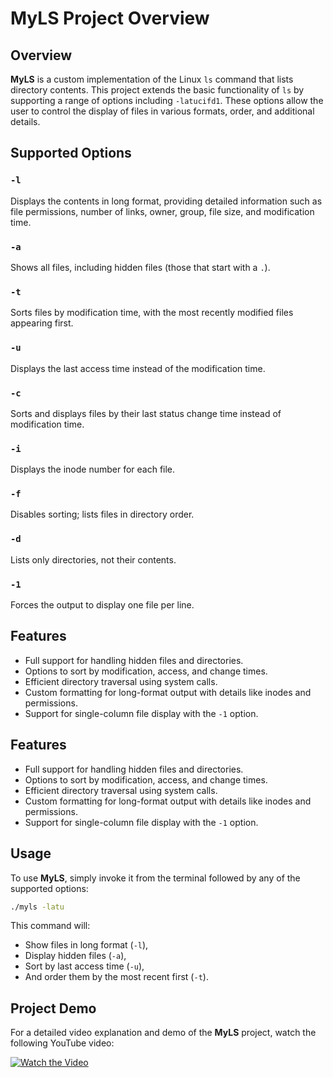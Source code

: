 # MyLS Project Overview

## Overview
**MyLS** is a custom implementation of the Linux `ls` command that lists directory contents. This project extends the basic functionality of `ls` by supporting a range of options including `-latucifd1`. These options allow the user to control the display of files in various formats, order, and additional details.

## Supported Options

### `-l`
Displays the contents in long format, providing detailed information such as file permissions, number of links, owner, group, file size, and modification time.

### `-a`
Shows all files, including hidden files (those that start with a `.`).

### `-t`
Sorts files by modification time, with the most recently modified files appearing first.

### `-u`
Displays the last access time instead of the modification time.

### `-c`
Sorts and displays files by their last status change time instead of modification time.

### `-i`
Displays the inode number for each file.

### `-f`
Disables sorting; lists files in directory order.

### `-d`
Lists only directories, not their contents.

### `-1`
Forces the output to display one file per line.

## Features
- Full support for handling hidden files and directories.
- Options to sort by modification, access, and change times.
- Efficient directory traversal using system calls.
- Custom formatting for long-format output with details like inodes and permissions.
- Support for single-column file display with the `-1` option.

## Features
- Full support for handling hidden files and directories.
- Options to sort by modification, access, and change times.
- Efficient directory traversal using system calls.
- Custom formatting for long-format output with details like inodes and permissions.
- Support for single-column file display with the `-1` option.

## Usage
To use **MyLS**, simply invoke it from the terminal followed by any of the supported options:

```bash
./myls -latu
```

This command will:
- Show files in long format (`-l`),
- Display hidden files (`-a`),
- Sort by last access time (`-u`),
- And order them by the most recent first (`-t`).

## Project Demo
For a detailed video explanation and demo of the **MyLS** project, watch the following YouTube video:

[![Watch the Video](http://img.youtube.com/vi/DbQ2LE1ykxo/0.jpg)](http://www.youtube.com/watch?v=DbQ2LE1ykxo)

